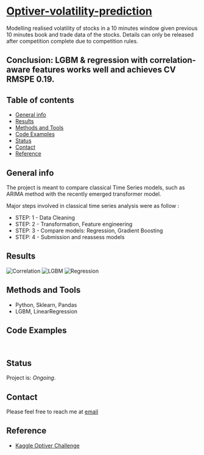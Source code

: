 # [Optiver-volatility-prediction](https://www.kaggle.com/c/optiver-realized-volatility-prediction/overview)
Modelling realised volatility of stocks in a 10 minutes window given previous 10 minutes book and trade data of the stocks. Details can only be released after competition complete due to competition rules.

## Conclusion: LGBM & regression with correlation-aware features works well and achieves CV RMSPE 0.19.

## Table of contents

* [General info](#general-info)
* [Results](#results)
* [Methods and Tools](#methods-and-tools)
* [Code Examples](#code-examples)
* [Status](#status)
* [Contact](#contact)
* [Reference](#reference)

## General info

The project is meant to compare classical Time Series models, such as ARIMA method with the recently emerged transformer model.

Major steps involved in classical time series analysis were as follow :                                 
* STEP: 1 - Data Cleaning 
* STEP: 2 - Transformation, Feature engineering
* STEP: 3 - Compare models: Regression,  Gradient Boosting
* STEP: 4 - Submission and reassess models



## Results
![Correlation](./Correlation.png 'Correlation')
![LGBM](./LGBM.png 'LGBM')
![Regression](./Regression.png 'Regression')


## Methods and Tools
* Python, Sklearn, Pandas
* LGBM, LinearRegression



## Code Examples

````


````

## Status
Project is: _Ongoing_.

## Contact
Please feel free to reach me at 
<a href="mailto:jt.duan@gatech.edu">email</a> 


## Reference
* [Kaggle Optiver Challenge](https://www.kaggle.com/c/optiver-realized-volatility-prediction/overview)
